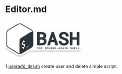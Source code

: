 # Editor.md
![](https://github.com/chsnv/Bash_Script/blob/main/img/bash.png)

1.[useradd_del.sh](https://github.com/chsnv/Bash_Script/blob/main/scripts/useradd_del.sh "useradd_del.sh") create user and delete simple script.



